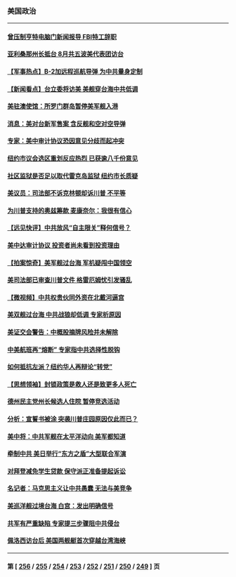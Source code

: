 ### 美国政治
---
#### [曾压制亨特电脑门新闻报导 FBI特工辞职](../../pages/ncid1078159/n13813865.md) 
#### [亚利桑那州长抵台 8月共五波美代表团访台](../../pages/ncid1078159/n13813826.md) 
#### [【军事热点】B-2加远程巡航导弹 为中共量身定制](../../pages/ncid1078159/n13813296.md) 
#### [【新闻看点】台立委将访美 美舰穿台海中共低调](../../pages/ncid1078159/n13813310.md) 
#### [美驻澳使馆：所罗门群岛暂停美军舰入港](../../pages/ncid1078159/n13813674.md) 
#### [消息：美对台新军售案 含反舰和空对空导弹](../../pages/ncid1078159/n13813602.md) 
#### [专家：美中审计协议恐因意见分歧而起冲突](../../pages/ncid1078159/n13813306.md) 
#### [纽约市议会选区重划反应热烈 已获逾八千份意见](../../pages/ncid1078159/n13813540.md) 
#### [社区监狱是否足以取代雷克岛监狱 纽约市长质疑](../../pages/ncid1078159/n13813538.md) 
#### [美议员：司法部不诉克林顿却诉川普 不平等](../../pages/ncid1078159/n13813396.md) 
#### [为川普支持的奥兹筹款 麦康奈尔：我很有信心](../../pages/ncid1078159/n13813333.md) 
#### [【远见快评】中共放风“自主限关”释何信号？](../../pages/ncid1078159/n13813366.md) 
#### [美中达审计协议 投资者尚未看到投资理由](../../pages/ncid1078159/n13813321.md) 
#### [【拍案惊奇】美军舰过台海 军机疑闯中国领空](../../pages/ncid1078159/n13813285.md) 
#### [美司法部已审查川普文件 格雷厄姆忧引发骚乱](../../pages/ncid1078159/n13813232.md) 
#### [【微视频】中共权贵伙同外资在北戴河逼宫](../../pages/ncid1078159/n13813168.md) 
#### [美双舰过台海 中共战狼却低调 专家析原因](../../pages/ncid1078159/n13813189.md) 
#### [美证交会警告：中概股摘牌风险并未解除](../../pages/ncid1078159/n13812841.md) 
#### [中美航班再“熔断” 专家指中共选择性脱钩](../../pages/ncid1078159/n13812797.md) 
#### [如何抵抗左派？纽约华人再辩论“转党”](../../pages/ncid1078159/n13812762.md) 
#### [【思想领袖】封锁政策是救人还是致更多人死亡](../../pages/ncid1078159/n13795605.md) 
#### [德州民主党州长候选人住院 暂停竞选活动](../../pages/ncid1078159/n13812366.md) 
#### [分析：宣誓书被涂 突袭川普庄园原因仅此而已？](../../pages/ncid1078159/n13812277.md) 
#### [美中将：中共军舰在太平洋动向 美军都知道](../../pages/ncid1078159/n13811675.md) 
#### [牵制中共 美日举行“东方之盾”大型联合军演](../../pages/ncid1078159/n13812336.md) 
#### [对拜登减免学生贷款 保守派正准备提起诉讼](../../pages/ncid1078159/n13812284.md) 
#### [名记者：马克思主义让中共愚蠢 无法与美竞争](../../pages/ncid1078159/n13811005.md) 
#### [美巡洋舰过境台海 白宫：发出明确信号](../../pages/ncid1078159/n13812312.md) 
#### [共军有严重缺陷 专家提三步骤阻中共侵台](../../pages/ncid1078159/n13811064.md) 
#### [佩洛西访台后 美国两舰艇首次穿越台湾海峡](../../pages/ncid1078159/n13812095.md) 

---
#### 第 [ [256](./256.md) / [255](./255.md) / [254](./254.md) / [253](./253.md) / [252](./252.md) / [251](./251.md) / [250](./250.md) / [249](./249.md) ] 页
